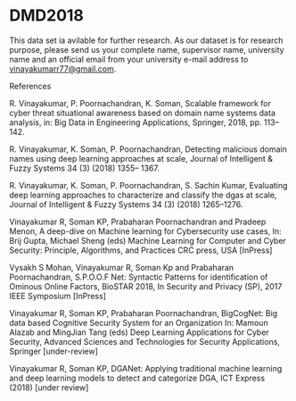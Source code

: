 # DMD2018

This data set ia avilable for further research. As our dataset is for research purpose, please send us your complete name, supervisor name, university name and an official email from your university e-mail address to vinayakumarr77@gmail.com.

References

R. Vinayakumar, P. Poornachandran, K. Soman, Scalable framework for cyber threat situational awareness based on domain
name systems data analysis, in: Big Data in Engineering Applications, Springer, 2018, pp. 113–142.

R. Vinayakumar, K. Soman, P. Poornachandran, Detecting malicious domain names using deep learning approaches at scale,
Journal of Intelligent & Fuzzy Systems 34 (3) (2018) 1355–
1367.

R. Vinayakumar, K. Soman, P. Poornachandran, S. Sachin Kumar, Evaluating deep learning approaches to characterize and
classify the dgas at scale, Journal of Intelligent & Fuzzy Systems 34 (3) (2018) 1265–1276.

Vinayakumar R, Soman KP, Prabaharan Poornachandran and Pradeep Menon, A deep-dive on Machine learning for Cybersecurity use cases, In: Brij Gupta, Michael Sheng (eds) Machine Learning for Computer and Cyber Security: Principle, Algorithms, and Practices CRC press, USA [InPress]

Vysakh S Mohan, Vinayakumar R, Soman Kp and Prabaharan Poornachandran, S.P.O.O.F Net: Syntactic Patterns for identification of Ominous Online Factors,   BioSTAR 2018, In Security and Privacy (SP), 2017 IEEE Symposium [InPress]

Vinayakumar R, Soman KP, Prabaharan Poornachandran, BigCogNet: Big data based Cognitive Security System for an Organization In: Mamoun Alazab and MingJian Tang (eds) Deep Learning Applications for Cyber Security, Advanced Sciences and Technologies for Security Applications, Springer [under-review]

Vinayakumar R, Soman KP, DGANet: Applying traditional machine learning and deep learning models to detect and categorize DGA, ICT Express (2018)  [under review]
